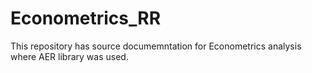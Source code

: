 # Econometrics_RR
This repository has source documemntation for Econometrics analysis where AER library was used.
